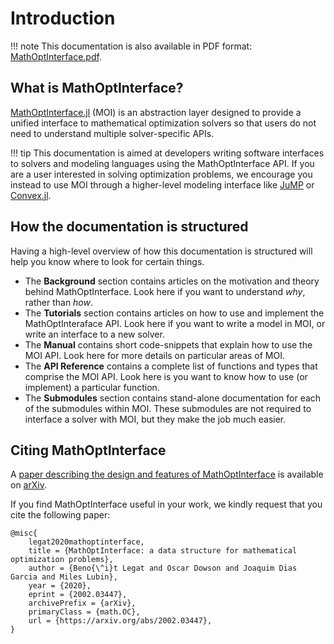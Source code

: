 # Introduction

!!! note
    This documentation is also available in PDF format:
    [MathOptInterface.pdf](MathOptInterface.pdf).

## What is MathOptInterface?

[MathOptInterface.jl](https://github.com/jump-dev/MathOptInterface.jl) (MOI) is
an abstraction layer designed to provide a unified interface to mathematical
optimization solvers so that users do not need to understand multiple
solver-specific APIs.

!!! tip
    This documentation is aimed at developers writing software interfaces to
    solvers and modeling languages using the MathOptInterface API. If you are a
    user interested in solving optimization problems, we encourage you instead
    to use MOI through a higher-level modeling interface like
    [JuMP](https://github.com/jump-dev/JuMP.jl) or
    [Convex.jl](https://github.com/jump-dev/Convex.jl).

## How the documentation is structured

Having a high-level overview of how this documentation is structured will help
you know where to look for certain things.

* The **Background** section contains articles on the motivation and theory
  behind MathOptInterface. Look here if you want to understand _why_, rather
  than _how_.
* The **Tutorials** section contains articles on how to use and implement the
  MathOptInteraface API. Look here if you want to write a model in MOI, or write
  an interface to a new solver.
* The **Manual** contains short code-snippets that explain how to use the MOI
  API. Look here for more details on particular areas of MOI.
* The **API Reference** contains a complete list of functions and types that
  comprise the MOI API. Look here is you want to know how to use (or implement)
  a particular function.
* The **Submodules** section contains stand-alone documentation for each of the
  submodules within MOI. These submodules are not required to interface a solver
  with MOI, but they make the job much easier.

## Citing MathOptInterface

A [paper describing the design and features of MathOptInterface](https://arxiv.org/abs/2002.03447)
is available on [arXiv](https://arxiv.org).

If you find MathOptInterface useful in your work, we kindly request that you
cite the following paper:
```
@misc{
    legat2020mathoptinterface,
    title = {MathOptInterface: a data structure for mathematical optimization problems},
    author = {Beno{\^i}t Legat and Oscar Dowson and Joaquim Dias Garcia and Miles Lubin},
    year = {2020},
    eprint = {2002.03447},
    archivePrefix = {arXiv},
    primaryClass = {math.OC},
    url = {https://arxiv.org/abs/2002.03447},
}
```
